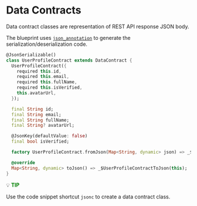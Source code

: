 # Data Contracts

Data contract classes are representation of REST API response JSON body.

The blueprint uses [`json_annotation`](https://pub.dev/packages/json_serializable) to generate the serialization/deserialization code.

```dart
@JsonSerializable()
class UserProfileContract extends DataContract {
  UserProfileContract({
    required this.id,
    required this.email,
    required this.fullName,
    required this.isVerified,
    this.avatarUrl,
  });

  final String id;
  final String email;
  final String fullName;
  final String? avatarUrl;

  @JsonKey(defaultValue: false)
  final bool isVerified;

  factory UserProfileContract.fromJson(Map<String, dynamic> json) => _$UserProfileContractFromJson(json);

  @override
  Map<String, dynamic> toJson() => _$UserProfileContractToJson(this);
}
```

:bulb: **<span style="color: green">TIP</span>**

Use the code snippet shortcut `jsonc` to create a data contract class.